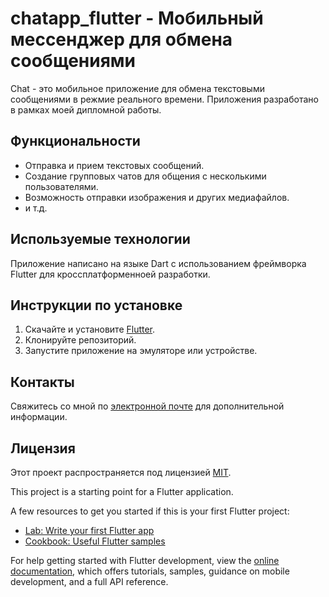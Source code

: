 # chatapp_flutter - Мобильный мессенджер для обмена сообщениями

Chat - это мобильное приложение для обмена текстовыми сообщениями в режмие реального времени. Приложения разработано в рамках моей дипломной работы.

## Функциональности

- Отправка и прием текстовых сообщений.
- Создание групповых чатов для общения с несколькими пользователями.
- Возможность отправки изображения и других медиафайлов.
- и т.д.

## Используемые технологии

Приложение написано на языке Dart c использованием фреймворка Flutter для кроссплатформенноей разработки.

## Инструкции по установке

1. Скачайте и установите [Flutter](https://flutter.dev/).
2. Клонируйте репозиторий.
3. Запустите приложение на эмуляторе или устройстве.

## Контакты

Свяжитесь со мной по [электронной почте](mailto:elbars.asykbekov@mail.ru) для дополнительной информации.

## Лицензия

Этот проект распространяется под лицензией [MIT](LICENSE).

This project is a starting point for a Flutter application.

A few resources to get you started if this is your first Flutter project:

- [Lab: Write your first Flutter app](https://docs.flutter.dev/get-started/codelab)
- [Cookbook: Useful Flutter samples](https://docs.flutter.dev/cookbook)

For help getting started with Flutter development, view the
[online documentation](https://docs.flutter.dev/), which offers tutorials,
samples, guidance on mobile development, and a full API reference.
